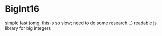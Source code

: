BigInt16
========

simple ~~fast~~ (omg, this is so slow; need to do some research...) readable js library for big integers
